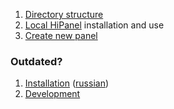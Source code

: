
1. [Directory structure]
1. [Local HiPanel] installation and use
1. [Create new panel]

### Outdated?

1. [Installation] ([russian](ru/Installation.md))
1. [Development]

[Local HiPanel]:        LocalHipanel.md
[Create new panel]:     CreateNewPanel.md
[Directory structure]:  DirectoryStructure.md

[Installation]:         Installation.md
[Development]:          Development.md
